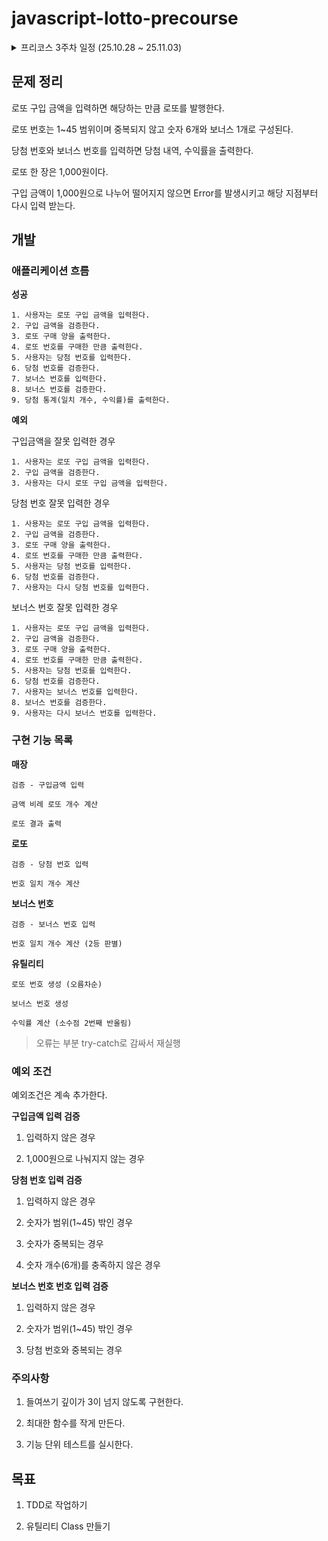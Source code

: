 # javascript-lotto-precourse

<details>
  <summary>프리코스 3주차 일정 (25.10.28 ~ 25.11.03)</summary>

- 25.10.28.(화) README 작성

</details>

## 문제 정리

로또 구입 금액을 입력하면 해당하는 만큼 로또를 발행한다.

로또 번호는 1~45 범위이며 중복되지 않고 숫자 6개와 보너스 1개로 구성된다.

당첨 번호와 보너스 번호를 입력하면 당첨 내역, 수익률을 출력한다.

로또 한 장은 1,000원이다.

구입 금액이 1,000원으로 나누어 떨어지지 않으면 Error를 발생시키고 해당 지점부터 다시 입력 받는다.

## 개발

### 애플리케이션 흐름

**성공**

```
1. 사용자는 로또 구입 금액을 입력한다.
2. 구입 금액을 검증한다.
3. 로또 구매 양을 출력한다.
4. 로또 번호를 구매한 만큼 출력한다.
5. 사용자는 당첨 번호를 입력한다.
6. 당첨 번호를 검증한다.
7. 보너스 번호를 입력한다.
8. 보너스 번호를 검증한다.
9. 당첨 통계(일치 개수, 수익률)를 출력한다.
```

**예외**

구입금액을 잘못 입력한 경우

```
1. 사용자는 로또 구입 금액을 입력한다.
2. 구입 금액을 검증한다.
3. 사용자는 다시 로또 구입 금액을 입력한다.
```

당첨 번호 잘못 입력한 경우

```
1. 사용자는 로또 구입 금액을 입력한다.
2. 구입 금액을 검증한다.
3. 로또 구매 양을 출력한다.
4. 로또 번호를 구매한 만큼 출력한다.
5. 사용자는 당첨 번호를 입력한다.
6. 당첨 번호를 검증한다.
7. 사용자는 다시 당첨 번호를 입력한다.
```

보너스 번호 잘못 입력한 경우

```
1. 사용자는 로또 구입 금액을 입력한다.
2. 구입 금액을 검증한다.
3. 로또 구매 양을 출력한다.
4. 로또 번호를 구매한 만큼 출력한다.
5. 사용자는 당첨 번호를 입력한다.
6. 당첨 번호를 검증한다.
7. 사용자는 보너스 번호를 입력한다.
8. 보너스 번호를 검증한다.
9. 사용자는 다시 보너스 번호를 입력한다.
```

### 구현 기능 목록

**매장**

`검증 - 구입금액 입력`

`금액 비례 로또 개수 계산`

`로또 결과 출력`

**로또**

`검증 - 당첨 번호 입력`

`번호 일치 개수 계산`

**보너스 번호**

`검증 - 보너스 번호 입력`

`번호 일치 개수 계산 (2등 판별)`

**유틸리티**

`로또 번호 생성 (오름차순)`

`보너스 번호 생성`

`수익률 계산 (소수점 2번째 반올림)`

> 오류는 부분 try-catch로 감싸서 재실행

### 예외 조건

예외조건은 계속 추가한다.

**구입금액 입력 검증**

1. 입력하지 않은 경우

2. 1,000원으로 나눠지지 않는 경우

**당첨 번호 입력 검증**

1. 입력하지 않은 경우

2. 숫자가 범위(1~45) 밖인 경우

3. 숫자가 중복되는 경우

4. 숫자 개수(6개)를 충족하지 않은 경우

**보너스 번호 번호 입력 검증**

1. 입력하지 않은 경우

2. 숫자가 범위(1~45) 밖인 경우

3. 당첨 번호와 중복되는 경우

### 주의사항

1. 들여쓰기 깊이가 3이 넘지 않도록 구현한다.

2. 최대한 함수를 작게 만든다.

3. 기능 단위 테스트를 실시한다.

## 목표

1. TDD로 작업하기

2. 유틸리티 Class 만들기
